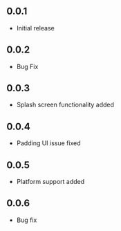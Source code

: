 ## 0.0.1
* Initial release

## 0.0.2
* Bug Fix

## 0.0.3
* Splash screen functionality added

## 0.0.4
* Padding UI issue fixed

## 0.0.5
* Platform support added

## 0.0.6
* Bug fix
